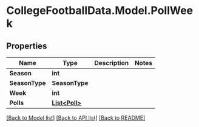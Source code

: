 # CollegeFootballData.Model.PollWeek

## Properties

Name | Type | Description | Notes
------------ | ------------- | ------------- | -------------
**Season** | **int** |  | 
**SeasonType** | **SeasonType** |  | 
**Week** | **int** |  | 
**Polls** | [**List&lt;Poll&gt;**](Poll.md) |  | 

[[Back to Model list]](../README.md#documentation-for-models) [[Back to API list]](../README.md#documentation-for-api-endpoints) [[Back to README]](../README.md)


